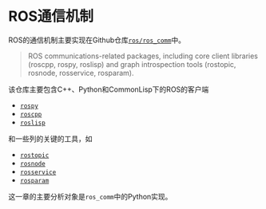 # ROS通信机制

ROS的通信机制主要实现在Github仓库[`ros/ros_comm`][repo_ros_comm]中。

> ROS communications-related packages, including core client libraries (roscpp, rospy, roslisp) and graph introspection tools (rostopic, rosnode, rosservice, rosparam).

该仓库主要包含C++、Python和CommonLisp下的ROS的客户端

+ [`rospy`][src_rospy]
+ [`roscpp`][src_roscpp]
+ [`roslisp`][repo_roslisp]

和一些列的关键的工具，如

+ [`rostopic`][src_rostopic]
+ [`rosnode`][src_rosnode]
+ [`rosservice`][src_rosservice]
+ [`rosparam`][src_rosparam]

这一章的主要分析对象是`ros_comm`中的Python实现。

<!-- GitHub Repos -->
[repo_ros_comm]: https://github.com/ros/ros_comm
[repo_roslisp]: https://github.com/ros/roslisp
[repo_genpy]: https://github.com/ros/genpy
[repo_gencpp]: https://github.com/ros/gencpp
<!-- SRC -->
[src_rospy]: https://github.com/ros/ros_comm/tree/indigo-devel/clients/rospy
[src_roscpp]: https://github.com/ros/ros_comm/tree/indigo-devel/clients/rospy
[src_rostopic]: https://github.com/ros/ros_comm/tree/indigo-devel/tools/rostopic
[src_rosnode]: https://github.com/ros/ros_comm/tree/indigo-devel/tools/rosnode
[src_rosservice]: https://github.com/ros/ros_comm/tree/indigo-devel/tools/rosservice
[src_rosparam]: https://github.com/ros/ros_comm/tree/indigo-devel/tools/rosparam
